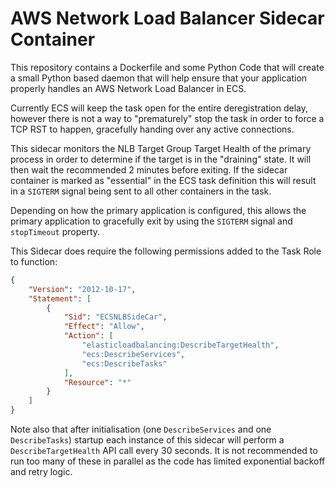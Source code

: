 # AWS Network Load Balancer Sidecar Container

This repository contains a Dockerfile and some Python Code that will create a small Python based daemon that will help ensure that your application properly handles an AWS Network Load Balancer in ECS.

Currently ECS will keep the task open for the entire deregistration delay, however there is not a way to "prematurely" stop the task in order to force a TCP RST to happen, gracefully handing over any active connections.

This sidecar monitors the NLB Target Group Target Health of the primary process in order to determine if the target is in the "draining" state. It will then wait the recommended 2 minutes before exiting. If the sidecar container is marked as "essential" in the ECS task definition this will result in a `SIGTERM` signal being sent to all other containers in the task.

Depending on how the primary application is configured, this allows the primary application to gracefully exit by using the `SIGTERM` signal and `stopTimeout` property. 

This Sidecar does require the following permissions added to the Task Role to function:

```json
{
    "Version": "2012-10-17",
    "Statement": [
        {
            "Sid": "ECSNLBSideCar",
            "Effect": "Allow",
            "Action": [
                "elasticloadbalancing:DescribeTargetHealth",
                "ecs:DescribeServices",
                "ecs:DescribeTasks"
            ],
            "Resource": "*"
        }
    ]
}
```

Note also that after initialisation (one `DescribeServices` and one `DescribeTasks`) startup each instance of this sidecar will perform a `DescribeTargetHealth` API call every 30 seconds. It is not recommended to run too many of these in parallel as the code has limited exponential backoff and retry logic.